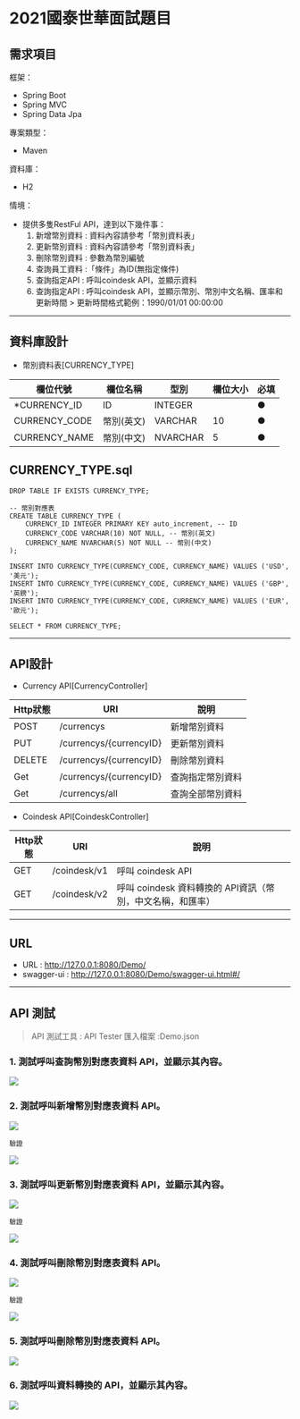 2021國泰世華面試題目
===

需求項目
---
框架：
* Spring Boot 
* Spring MVC 
* Spring Data Jpa

專案類型：
* Maven

資料庫：
* H2

情境：
* 提供多隻RestFul API，達到以下幾件事：
    1. 新增幣別資料 : 資料內容請參考「幣別資料表」
    2. 更新幣別資料 : 資料內容請參考「幣別資料表」
    3. 刪除幣別資料 : 參數為幣別編號
    4. 查詢員工資料 :「條件」為ID(無指定條件)
    5. 查詢指定API : 呼叫coindesk API，並顯示資料
    6. 查詢指定API : 呼叫coindesk API，並顯示幣別、幣別中文名稱、匯率和更新時間
      > 更新時間格式範例：1990/01/01 00:00:00
---


資料庫設計
---
* 幣別資料表[CURRENCY_TYPE]

|欄位代號        |欄位名稱        |型別 |欄位大小   |必填      |
|--------------|---------------|----------|----------|---------|
|*CURRENCY_ID   |ID             |INTEGER|          |●|
|CURRENCY_CODE |幣別(英文)      |VARCHAR|10        |●|
|CURRENCY_NAME |幣別(中文)      |NVARCHAR|5         |●|


CURRENCY_TYPE.sql
---
```=sql
DROP TABLE IF EXISTS CURRENCY_TYPE;

-- 幣別對應表
CREATE TABLE CURRENCY_TYPE (
	CURRENCY_ID INTEGER PRIMARY KEY auto_increment, -- ID
   	CURRENCY_CODE VARCHAR(10) NOT NULL, -- 幣別(英文)
	CURRENCY_NAME NVARCHAR(5) NOT NULL -- 幣別(中文)
);

INSERT INTO CURRENCY_TYPE(CURRENCY_CODE, CURRENCY_NAME) VALUES ('USD', '美元');
INSERT INTO CURRENCY_TYPE(CURRENCY_CODE, CURRENCY_NAME) VALUES ('GBP', '英鎊');
INSERT INTO CURRENCY_TYPE(CURRENCY_CODE, CURRENCY_NAME) VALUES ('EUR', '歐元');

SELECT * FROM CURRENCY_TYPE;
```

---

API設計
---
* Currency API[CurrencyController]

|Http狀態|URI                |說明
|-------|-------------------|----------|
|POST   |/currencys       |新增幣別資料
|PUT    |/currencys/{currencyID} |更新幣別資料
|DELETE |/currencys/{currencyID} |刪除幣別資料
|Get   |/currencys/{currencyID}|查詢指定幣別資料
|Get   |/currencys/all|查詢全部幣別資料

* Coindesk API[CoindeskController]

|Http狀態|URI                  |說明
|-------|---------------------|----------|
|GET   |/coindesk/v1       |呼叫 coindesk API
|GET |/coindesk/v2 |呼叫 coindesk 資料轉換的 API資訊（幣別，中文名稱，和匯率）


---

URL
---

* URL : http://127.0.0.1:8080/Demo/
* swagger-ui : http://127.0.0.1:8080/Demo/swagger-ui.html#/

---

API 測試
---
 >API 測試工具 : API Tester
 >匯入檔案 :Demo.json
### 1. 測試呼叫查詢幣別對應表資料 API，並顯示其內容。
![](https://i.imgur.com/LuDCul0.png)





### 2. 測試呼叫新增幣別對應表資料 API。
![](https://i.imgur.com/A6CxbYU.png)


 
    驗證
![](https://i.imgur.com/qOLed67.png)



### 3. 測試呼叫更新幣別對應表資料 API，並顯示其內容。
![](https://i.imgur.com/Y9HEEXS.png)

    驗證
![](https://i.imgur.com/C6p5lpj.png)


### 4. 測試呼叫刪除幣別對應表資料 API。
![](https://i.imgur.com/wjFpBGw.png)

    驗證
![](https://i.imgur.com/4t4CZ4j.png)


### 5. 測試呼叫刪除幣別對應表資料 API。
![](https://i.imgur.com/O6Cb8oQ.png)


### 6. 測試呼叫資料轉換的 API，並顯示其內容。
![](https://i.imgur.com/7daKLr8.png)

